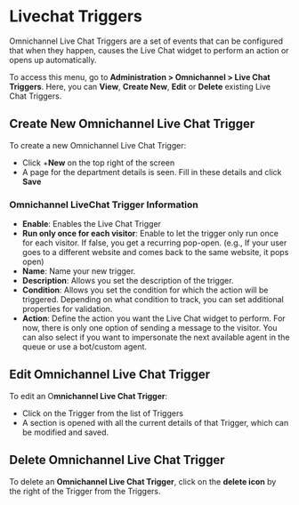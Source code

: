 # Livechat Triggers

Omnichannel Live Chat Triggers are a set of events that can be configured that when they happen, causes the Live Chat widget to perform an action or opens up automatically.

To access this menu, go to **Administration > Omnichannel > Live Chat Triggers**. Here, you can **View**, **Create New**, **Edit** or **Delete** existing Live Chat Triggers.

## Create New Omnichannel Live Chat Trigger

To create a new Omnichannel Live Chat Trigger:

* Click +**New** on the top right of the screen
* A page for the department details is seen. Fill in these details and click **Save**

### Omnichannel LiveChat Trigger Information

* **Enable**: Enables the Live Chat Trigger
* **Run only once for each visitor**: Enable to let the trigger only run once for each visitor. If false, you get a recurring pop-open. (e.g., If your user goes to a different website and comes back to the same website, it pops open)
* **Name**: Name your new trigger.
* **Description**: Allows you set the description of the trigger.
* **Condition**: Allows you set the condition for which the action will be triggered. Depending on what condition to track, you can set additional properties for validation.
* **Action**: Define the action you want the Live Chat widget to perform. For now, there is only one option of sending a message to the visitor. You can also select if you want to impersonate the next available agent in the queue or use a bot/custom agent.

## Edit Omnichannel Live Chat Trigger

To edit an O**mnichannel Live Chat Trigger**:

* Click on the Trigger from the list of Triggers
* A section is opened with all the current details of that Trigger, which can be modified and saved.

## Delete Omnichannel Live Chat Trigger

To delete an **Omnichannel Live Chat Trigger**, click on the **delete icon** by the right of the Trigger from the Triggers.
